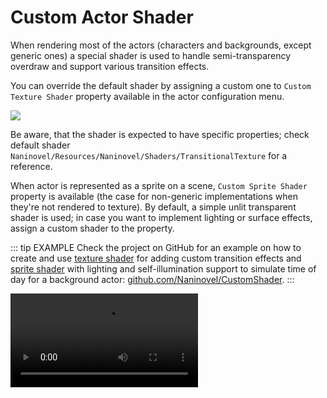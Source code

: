 # Custom Actor Shader

When rendering most of the actors (characters and backgrounds, except generic ones) a special shader is used to handle semi-transparency overdraw and support various transition effects.

You can override the default shader by assigning a custom one to `Custom Texture Shader` property available in the actor configuration menu.

![](https://i.gyazo.com/40eef3177d43afe223e91c59c2032543.png)

Be aware, that the shader is expected to have specific properties; check default shader `Naninovel/Resources/Naninovel/Shaders/TransitionalTexture` for a reference.

When actor is represented as a sprite on a scene, `Custom Sprite Shader` property is available (the case for non-generic implementations when they're not rendered to texture). By default, a simple unlit transparent shader is used; in case you want to implement lighting or surface effects, assign a custom shader to the property.

::: tip EXAMPLE
Check the project on GitHub for an example on how to create and use [texture shader](https://github.com/naninovel/samples/blob/main/unity/shader/Assets/Shaders/CustomTexture.shader) for adding custom transition effects and [sprite shader](https://github.com/naninovel/samples/blob/main/unity/shader/Assets/Shaders/CustomSprite.shader) with lighting and self-illumination support to simulate time of day for a background actor: [github.com/Naninovel/CustomShader](https://github.com/Naninovel/CustomShader).
:::

![](https://i.gyazo.com/a9d7fb29d5e076245ac515d673cc155e.mp4)
